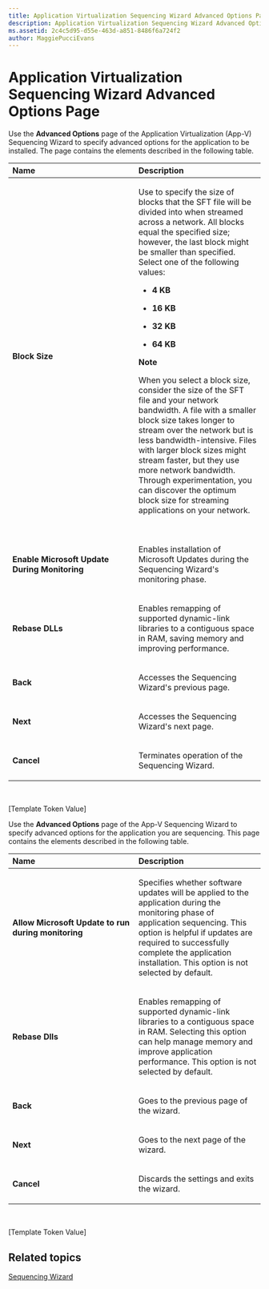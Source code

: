 ```yaml
---
title: Application Virtualization Sequencing Wizard Advanced Options Page
description: Application Virtualization Sequencing Wizard Advanced Options Page
ms.assetid: 2c4c5d95-d55e-463d-a851-8486f6a724f2
author: MaggiePucciEvans
---
```


# Application Virtualization Sequencing Wizard Advanced Options Page


Use the **Advanced Options** page of the Application Virtualization (App-V) Sequencing Wizard to specify advanced options for the application to be installed. The page contains the elements described in the following table.

<table>
<colgroup>
<col width="50%" />
<col width="50%" />
</colgroup>
<thead>
<tr class="header">
<th align="left">Name</th>
<th align="left">Description</th>
</tr>
</thead>
<tbody>
<tr class="odd">
<td align="left"><p><strong>Block Size</strong></p></td>
<td align="left"><p>Use to specify the size of blocks that the SFT file will be divided into when streamed across a network. All blocks equal the specified size; however, the last block might be smaller than specified. Select one of the following values:</p>
<ul>
<li><p><strong>4 KB</strong></p></li>
<li><p><strong>16 KB</strong></p></li>
<li><p><strong>32 KB</strong></p></li>
<li><p><strong>64 KB</strong></p></li>
</ul>
<div class="alert">
<strong>Note</strong>  
<p>When you select a block size, consider the size of the SFT file and your network bandwidth. A file with a smaller block size takes longer to stream over the network but is less bandwidth-intensive. Files with larger block sizes might stream faster, but they use more network bandwidth. Through experimentation, you can discover the optimum block size for streaming applications on your network.</p>
</div>
<div>
 
</div></td>
</tr>
<tr class="even">
<td align="left"><p><strong>Enable Microsoft Update During Monitoring</strong></p></td>
<td align="left"><p>Enables installation of Microsoft Updates during the Sequencing Wizard's monitoring phase.</p></td>
</tr>
<tr class="odd">
<td align="left"><p><strong>Rebase DLLs</strong></p></td>
<td align="left"><p>Enables remapping of supported dynamic-link libraries to a contiguous space in RAM, saving memory and improving performance.</p></td>
</tr>
<tr class="even">
<td align="left"><p><strong>Back</strong></p></td>
<td align="left"><p>Accesses the Sequencing Wizard's previous page.</p></td>
</tr>
<tr class="odd">
<td align="left"><p><strong>Next</strong></p></td>
<td align="left"><p>Accesses the Sequencing Wizard's next page.</p></td>
</tr>
<tr class="even">
<td align="left"><p><strong>Cancel</strong></p></td>
<td align="left"><p>Terminates operation of the Sequencing Wizard.</p></td>
</tr>
</tbody>
</table>

 

\[Template Token Value\]

Use the **Advanced Options** page of the App-V Sequencing Wizard to specify advanced options for the application you are sequencing. This page contains the elements described in the following table.

<table>
<colgroup>
<col width="50%" />
<col width="50%" />
</colgroup>
<thead>
<tr class="header">
<th align="left">Name</th>
<th align="left">Description</th>
</tr>
</thead>
<tbody>
<tr class="odd">
<td align="left"><p><strong>Allow Microsoft Update to run during monitoring</strong></p></td>
<td align="left"><p>Specifies whether software updates will be applied to the application during the monitoring phase of application sequencing. This option is helpful if updates are required to successfully complete the application installation. This option is not selected by default.</p></td>
</tr>
<tr class="even">
<td align="left"><p><strong>Rebase Dlls</strong></p></td>
<td align="left"><p>Enables remapping of supported dynamic-link libraries to a contiguous space in RAM. Selecting this option can help manage memory and improve application performance. This option is not selected by default.</p></td>
</tr>
<tr class="odd">
<td align="left"><p><strong>Back</strong></p></td>
<td align="left"><p>Goes to the previous page of the wizard.</p></td>
</tr>
<tr class="even">
<td align="left"><p><strong>Next</strong></p></td>
<td align="left"><p>Goes to the next page of the wizard.</p></td>
</tr>
<tr class="odd">
<td align="left"><p><strong>Cancel</strong></p></td>
<td align="left"><p>Discards the settings and exits the wizard.</p></td>
</tr>
</tbody>
</table>

 

\[Template Token Value\]

## Related topics


[Sequencing Wizard](sequencing-wizard.md)

 

 





